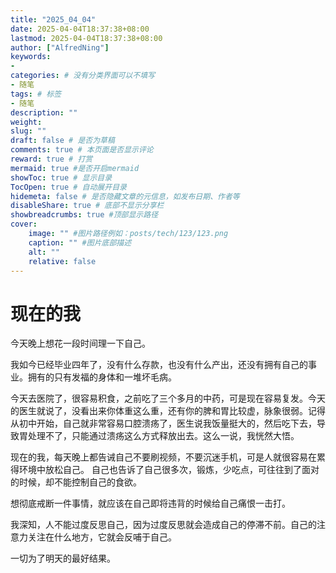 ```yaml
---
title: "2025_04_04"
date: 2025-04-04T18:37:38+08:00
lastmod: 2025-04-04T18:37:38+08:00
author: ["AlfredNing"]
keywords: 
- 
categories: # 没有分类界面可以不填写
- 随笔
tags: # 标签
- 随笔
description: ""
weight:
slug: ""
draft: false # 是否为草稿
comments: true # 本页面是否显示评论
reward: true # 打赏
mermaid: true #是否开启mermaid
showToc: true # 显示目录
TocOpen: true # 自动展开目录
hidemeta: false # 是否隐藏文章的元信息，如发布日期、作者等
disableShare: true # 底部不显示分享栏
showbreadcrumbs: true #顶部显示路径
cover:
    image: "" #图片路径例如：posts/tech/123/123.png
    caption: "" #图片底部描述
    alt: ""
    relative: false
---
```

# 现在的我

今天晚上想花一段时间理一下自己。

我如今已经毕业四年了，没有什么存款，也没有什么产出，还没有拥有自己的事业。拥有的只有发福的身体和一堆坏毛病。

今天去医院了，很容易积食，之前吃了三个多月的中药，可是现在容易复发。今天的医生就说了，没看出来你体重这么重，还有你的脾和胃比较虚，脉象很弱。记得从初中开始，自己就非常容易口腔溃疡了，医生说我饭量挺大的，然后吃下去，导致胃处理不了，只能通过溃疡这么方式释放出去。这么一说，我恍然大悟。

现在的我，每天晚上都告诫自己不要刷视频，不要沉迷手机，可是人就很容易在累得环境中放松自己。 自己也告诉了自己很多次，锻炼，少吃点，可往往到了面对的时候，却不能控制自己的食欲。

想彻底戒断一件事情，就应该在自己即将违背的时候给自己痛恨一击打。

我深知，人不能过度反思自己，因为过度反思就会造成自己的停滞不前。自己的注意力关注在什么地方，它就会反哺于自己。

一切为了明天的最好结果。